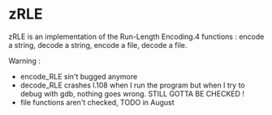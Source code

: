zRLE
====

zRLE is an implementation of the Run-Length Encoding.4 functions : encode a string, decode a string, encode a file, decode a file.

Warning :
* encode_RLE sin't bugged anymore
* decode_RLE crashes l.108 when I run the program but when I try to debug with gdb, nothing goes wrong. STILL GOTTA BE CHECKED !
* file functions aren't checked, TODO in August